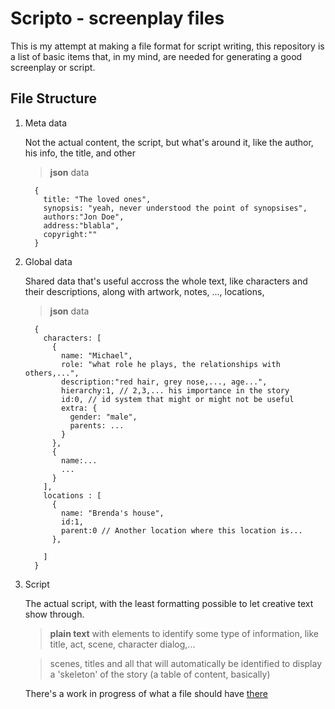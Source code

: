Scripto - screenplay files
=====

This is my attempt at making a file format for script writing, this repository is a list of basic items that, in my mind, are needed for generating a good screenplay or script.

File Structure
---

1. Meta data

    Not the actual content, the script, but what's around it, like the author, his info, the title, and other

    > __json__ data

    ```
      {
        title: "The loved ones",
        synopsis: "yeah, never understood the point of synopsises",
        authors:"Jon Doe",
        address:"blabla",
        copyright:""
      }
    ```

2. Global data

    Shared data that's useful accross the whole text, like characters and their descriptions, along with artwork, notes, ..., locations,

    > __json__ data

    ```
      {
        characters: [
          {
            name: "Michael",
            role: "what role he plays, the relationships with others,...",
            description:"red hair, grey nose,..., age...",
            hierarchy:1, // 2,3,... his importance in the story
            id:0, // id system that might or might not be useful
            extra: {
              gender: "male",
              parents: ...
            }
          },
          {
            name:...
            ...
          }
        ],
        locations : [
          {
            name: "Brenda's house",
            id:1,
            parent:0 // Another location where this location is...
          },

        ]
      }
    ```

3. Script

    The actual script, with the least formatting possible to let creative text show through.

    > __plain text__ with elements to identify some type of information, like title, act, scene, character dialog,...

    > scenes, titles and all that will automatically be identified to display a 'skeleton' of the story (a table of content, basically)

    There's a work in progress of what a file should have [there](FILE.md)
